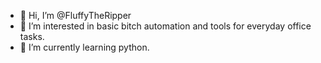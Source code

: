 - 👋 Hi, I’m @FluffyTheRipper
- 👀 I’m interested in basic bitch automation and tools for everyday office tasks. 
- 🌱 I’m currently learning python.

<!---
FluffyTheRipper/FluffyTheRipper is a ✨ special ✨ repository because its `README.md` (this file) appears on your GitHub profile.
You can click the Preview link to take a look at your changes.
--->
